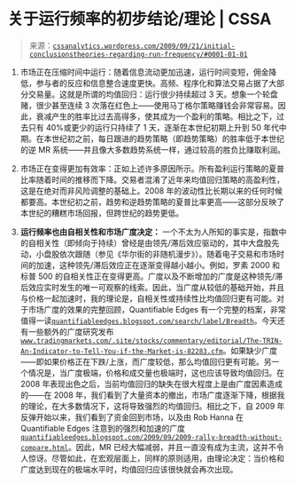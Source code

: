 <!--yml

分类：未分类

日期：2024-05-12 18:47:50

-->

# 关于运行频率的初步结论/理论 | CSSA

> 来源：[`cssanalytics.wordpress.com/2009/09/21/initial-conclusionstheories-regarding-run-frequency/#0001-01-01`](https://cssanalytics.wordpress.com/2009/09/21/initial-conclusionstheories-regarding-run-frequency/#0001-01-01)

1) 市场正在压缩时间中运行：随着信息流动更加迅速，运行时间变短，佣金降低，参与者的反应和信息整合速度更快。高频、程序化和算法交易占据了大部分交易量。这就是所谓的均值回归：运行很少持续超过 3 天。想象一个轮盘赌，很少甚至连续 3 次落在红色上——使用马丁格尔策略赚钱会非常容易。因此，衰减产生的胜率比过去高得多，使其成为一个盈利的策略。相比之下，过去只有 40%或更少的运行只持续了 1 天，逐渐在本世纪初期上升到 50 年代中期。在本世纪初之前，每日跟进的趋势策略（即趋势策略）的胜率低于本世纪的逆 MR 系统——并且像大多数趋势系统一样，通过较高的胜负比赚取利润。

2) 市场正在变得更加有效率：正如上述许多原因所示。所有盈利运行策略的夏普比率随着时间的推移而下降。交易者混淆了近年来均值回归策略的高盈利性，这是在绝对而非风险调整的基础上。2008 年的波动性比长期以来的任何时候都要高。本世纪初之前，趋势和逆趋势策略的夏普比率更高——这部分反映了本世纪的糟糕市场回报，但跨世纪的趋势更低。

3) **运行频率也由自相关性和市场广度决定：** 一个不太为人所知的事实是，指数中的自相关性（即倾向于持续）曾经是由领先/滞后效应驱动的，其中大盘股先动，小盘股依次跟随（参见《华尔街的非随机漫步》）。随着电子交易和市场时间的加速，这种领先/滞后效应正在逐渐变得越小越小。例如，罗素 2000 和标普 500 的自相关性正在变得更高。广度以及不断增加的广度是这种领先/滞后效应实时发生的唯一可观察的线索。因此，当广度从较低的基础开始，并且与价格一起加速时，我的理论是，自相关性或持续性比均值回归更有可能。对于市场广度的效果的完整回顾，Quantifiable Edges 有一个完整的档案，非常值得一读[`quantifiableedges.blogspot.com/search/label/Breadth`](http://quantifiableedges.blogspot.com/search/label/Breadth)。今天还有一些额外的广度研究发布[`www.tradingmarkets.com/.site/stocks/commentary/editorial/The-TRIN-An-Indicator-to-Tell-You-if-the-Market-is-82283.cfm`](http://www.tradingmarkets.com/.site/stocks/commentary/editorial/The-TRIN-An-Indicator-to-Tell-You-if-the-Market-is-82283.cfm)。如果缺少广度——即如果价格正在下跌/上涨，而广度较低，那么均值回归更有可能。另一个情况是，当广度极端，价格和成交量也极端时，这也应该导致均值回归。在 2008 年表现出色之后，当前均值回归的缺失在很大程度上是由广度因素造成的——在 2008 年，我们看到了大量资本的撤出，市场广度逐渐下降，根据我的理论，在大多数情况下，这将导致强烈的均值回归。相比之下，自 2009 年反弹开始以来，我们看到了资金回到市场，以及由 Rob Hanna 在 Quantifiable Edges 注意到的强烈和加速的广度[`quantifiableedges.blogspot.com/2009/09/2009-rally-breadth-without-compare.html`](http://quantifiableedges.blogspot.com/2009/09/2009-rally-breadth-without-compare.html)。因此，MR 已经大幅减弱，并且一直没有成为主流，这并不令人惊讶。尽管如此，在宏观层面上，同样的原则适用，由理论决定：当价格和广度达到现在的极端水平时，均值回归应该很快就会再次出现。
